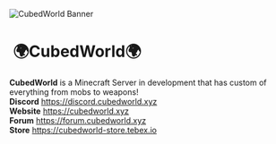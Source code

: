 ![CubedWorld Banner](https://github.com/Cubed-World/.github/assets/126505858/d1f03827-04d9-42e4-9329-94b290f31428)

# ‎ ‎ ‎ ‎ ‎ ‎ ‎ ‎ ‎ ‎ ‎ ‎ ‎ ‎ ‎ ‎ ‎ ‎ ‎ ‎ ‎ ‎ ‎ ‎ ‎ ‎ ‎ ‎ ‎ ‎ ‎  ‎‎ ‎ ‎ ‎ ‎‎‎ ‎ 🌍CubedWorld🌍
<strong>CubedWorld</strong> is a Minecraft Server in development that has custom of everything from mobs to weapons! <br>
**Discord** https://discord.cubedworld.xyz <br>
**Website** https://cubedworld.xyz <br>
**Forum** https://forum.cubedworld.xyz <br>
**Store** https://cubedworld-store.tebex.io <br>
